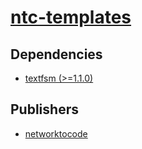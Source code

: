 # [ntc-templates](https://pypi.org/project/ntc-templates)

## Dependencies
- [textfsm (>=1.1.0)](packages/t/textfsm.md)



## Publishers
- [networktocode](https://pypi.org/user/networktocode)

